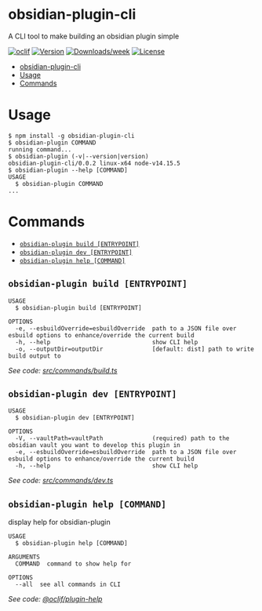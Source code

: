 # obsidian-plugin-cli

A CLI tool to make building an obsidian plugin simple

[![oclif](https://img.shields.io/badge/cli-oclif-brightgreen.svg)](https://oclif.io)
[![Version](https://img.shields.io/npm/v/obsidian-plugin-build-cli.svg)](https://npmjs.org/package/obsidian-plugin-build-cli)
[![Downloads/week](https://img.shields.io/npm/dw/obsidian-plugin-build-cli.svg)](https://npmjs.org/package/obsidian-plugin-build-cli)
[![License](https://img.shields.io/npm/l/obsidian-plugin-build-cli.svg)](https://github.com/zephraph/obsidian-tools/blob/master/package.json)

<!-- toc -->
* [obsidian-plugin-cli](#obsidian-plugin-cli)
* [Usage](#usage)
* [Commands](#commands)
<!-- tocstop -->

# Usage

<!-- usage -->
```sh-session
$ npm install -g obsidian-plugin-cli
$ obsidian-plugin COMMAND
running command...
$ obsidian-plugin (-v|--version|version)
obsidian-plugin-cli/0.0.2 linux-x64 node-v14.15.5
$ obsidian-plugin --help [COMMAND]
USAGE
  $ obsidian-plugin COMMAND
...
```
<!-- usagestop -->

# Commands

<!-- commands -->
* [`obsidian-plugin build [ENTRYPOINT]`](#obsidian-plugin-build-entrypoint)
* [`obsidian-plugin dev [ENTRYPOINT]`](#obsidian-plugin-dev-entrypoint)
* [`obsidian-plugin help [COMMAND]`](#obsidian-plugin-help-command)

## `obsidian-plugin build [ENTRYPOINT]`

```
USAGE
  $ obsidian-plugin build [ENTRYPOINT]

OPTIONS
  -e, --esbuildOverride=esbuildOverride  path to a JSON file over esbuild options to enhance/override the current build
  -h, --help                             show CLI help
  -o, --outputDir=outputDir              [default: dist] path to write build output to
```

_See code: [src/commands/build.ts](https://github.com/zephraph/obsidian-tools/blob/v0.0.2/src/commands/build.ts)_

## `obsidian-plugin dev [ENTRYPOINT]`

```
USAGE
  $ obsidian-plugin dev [ENTRYPOINT]

OPTIONS
  -V, --vaultPath=vaultPath              (required) path to the obsidian vault you want to develop this plugin in
  -e, --esbuildOverride=esbuildOverride  path to a JSON file over esbuild options to enhance/override the current build
  -h, --help                             show CLI help
```

_See code: [src/commands/dev.ts](https://github.com/zephraph/obsidian-tools/blob/v0.0.2/src/commands/dev.ts)_

## `obsidian-plugin help [COMMAND]`

display help for obsidian-plugin

```
USAGE
  $ obsidian-plugin help [COMMAND]

ARGUMENTS
  COMMAND  command to show help for

OPTIONS
  --all  see all commands in CLI
```

_See code: [@oclif/plugin-help](https://github.com/oclif/plugin-help/blob/v3.2.2/src/commands/help.ts)_
<!-- commandsstop -->
